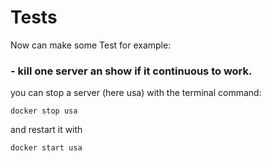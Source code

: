 # Tests
Now can make some Test for example:

### - kill one server an show if it continuous to work.

you can stop a server (here usa) with the terminal command:
    
    docker stop usa
    
and restart it with

    docker start usa
    

    